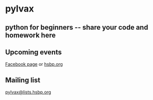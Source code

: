 pylvax 
======
## python for beginners -- share your code and homework here

## Upcoming events

[Facebook page](https://www.facebook.com/pylvax) or 
[hsbp.org](hsbp.org/tiki-calendar_edit_item.php?viewcalitemId=1458)

## Mailing list

pylvax@lists.hsbp.org
